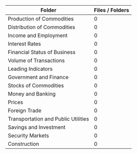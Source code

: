 | Folder                              |   Files / Folders |
|-------------------------------------|-------------------|
| Production of Commodities           |                 0 |
| Distribution of Commodities         |                 0 |
| Income and Employment               |                 0 |
| Interest Rates                      |                 0 |
| Financial Status of Business        |                 0 |
| Volume of Transactions              |                 0 |
| Leading Indicators                  |                 0 |
| Government and Finance              |                 0 |
| Stocks of Commodities               |                 0 |
| Money and Banking                   |                 0 |
| Prices                              |                 0 |
| Foreign Trade                       |                 0 |
| Transportation and Public Utilities |                 0 |
| Savings and Investment              |                 0 |
| Security Markets                    |                 0 |
| Construction                        |                 0 |